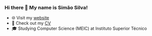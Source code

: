 ### Hi there 👋 My name is Simão Silva!

- 🌐 Visit my <a href="https://simaosilva.com" target="_blank">website</a>
- 📜 Check out my <a href="https://cv.simaosilva.com" target="_blank">CV</a>
- 🎓 Studying Computer Science (MEIC) at Instituto Superior Técnico
